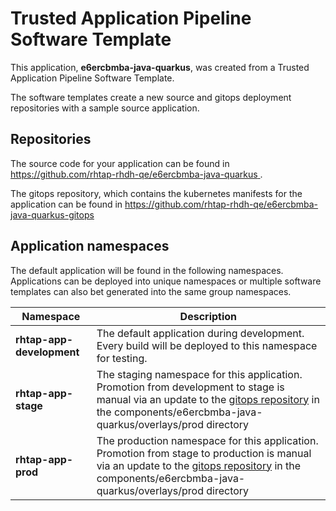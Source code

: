 # Trusted Application Pipeline Software Template

This application, **e6ercbmba-java-quarkus**, was created from a Trusted Application Pipeline Software Template.

The software templates create a new source and gitops deployment repositories with a sample source application. 

## Repositories

The source code for your application can be found in [https://github.com/rhtap-rhdh-qe/e6ercbmba-java-quarkus ](https://github.com/rhtap-rhdh-qe/e6ercbmba-java-quarkus ).
 
The gitops repository, which contains the kubernetes manifests for the application can be found in 
[https://github.com/rhtap-rhdh-qe/e6ercbmba-java-quarkus-gitops ](https://github.com/rhtap-rhdh-qe/e6ercbmba-java-quarkus-gitops ) 

## Application namespaces 

The default application will be found in the following namespaces. Applications can be deployed into unique namespaces or multiple software templates can also bet generated into the same group namespaces.  

|  Namespace   |  Description   |  
| -------- | -------- |   
| **rhtap-app-development** | The default application during development. Every build will be deployed to this namespace for testing. | 
| **rhtap-app-stage** | The staging namespace for this application. Promotion from development to stage is manual via an update to the [gitops repository](https://github.com/rhtap-rhdh-qe/e6ercbmba-java-quarkus-gitops ) in the components/e6ercbmba-java-quarkus/overlays/prod directory |  
| **rhtap-app-prod** | The production namespace for this application. Promotion from stage to production is manual via an update to the [gitops repository](https://github.com/rhtap-rhdh-qe/e6ercbmba-java-quarkus-gitops ) in the components/e6ercbmba-java-quarkus/overlays/prod directory | 
